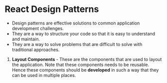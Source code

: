 # React Design Patterns

- Design patterns are effective solutions to common application development challenges.
- They are a way to structure your code so that it is easy to understand and maintain.
- They are a way to solve problems that are difficult to solve with traditional approaches.

1. **Layout Components** - These are the components that are used to layout the application. Note that these components needs to be reusable. Hence these components should be **developed** in such a way that they can be used in multiple places.




